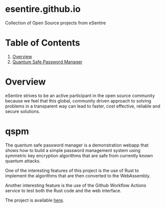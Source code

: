 # esentire.github.io
Collection of Open Source projects from eSentire

# Table of Contents

1. [Overview](#overview)
1. [Quantum Safe Password Manager](#qspm)

# Overview
eSentire strives to be an active participant in the open source community because we feel that this global,
community driven approach to solving problems in a transparent way can lead to faster, cost effective, reliable
and secure solutions.

# qspm
The quantum safe password manager is a demonstration webapp that shows how to build a
simple password management system using symmetric key encryption algorithms that
are safe from currently known quantum attacks.

One of the interesting features of this project is the use of Rust to implement the
algorithms that are then converted to the WebAssembly.

Another interesting feature is the use of the Github Workflow Actions service to test
both the Rust code and the web interface.

The project is available [here](https://esentire.github.io/qspm/).
